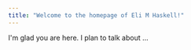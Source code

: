 ```yaml
---
title: "Welcome to the homepage of Eli M Haskell!"
---
```


I'm glad you are here. I plan to talk about ...
